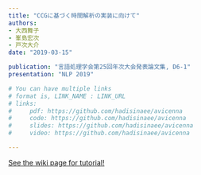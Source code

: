 ```yaml
---
title: "CCGに基づく時間解析の実装に向けて"
authors:
- 大西舞子
- 峯島宏次
- 戸次大介
date: "2019-03-15"

publication: "言語処理学会第25回年次大会発表論文集, D6-1"
presentation: "NLP 2019"

# You can have multiple links
# format is, LINK_NAME : LINK_URL
# links:
#     pdf: https://github.com/hadisinaee/avicenna
#     code: https://github.com/hadisinaee/avicenna
#     slides: https://github.com/hadisinaee/avicenna
#     video: https://github.com/hadisinaee/avicenna

---
```



[See the wiki page for tutorial!](https://github.com/hadisinaee/avicenna/wiki)